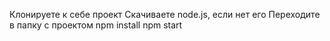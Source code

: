 Клонируете к себе проект
Скачиваете node.js, если нет его
Переходите в папку с проектом
npm install
npm start
